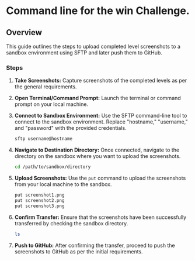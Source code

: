 # Command line for the win Challenge.

## Overview
This guide outlines the steps to upload completed level screenshots to a sandbox environment using SFTP and later push them to GitHub.

### Steps

1. **Take Screenshots:**
   Capture screenshots of the completed levels as per the general requirements.

2. **Open Terminal/Command Prompt:**
   Launch the terminal or command prompt on your local machine.

3. **Connect to Sandbox Environment:**
   Use the SFTP command-line tool to connect to the sandbox environment. Replace "hostname," "username," and "password" with the provided credentials.
   ```bash
   sftp username@hostname
   ```

4. **Navigate to Destination Directory:**
   Once connected, navigate to the directory on the sandbox where you want to upload the screenshots.
   ```bash
   cd /path/to/sandbox/directory
   ```

5. **Upload Screenshots:**
   Use the `put` command to upload the screenshots from your local machine to the sandbox.
   ```bash
   put screenshot1.png
   put screenshot2.png
   put screenshot3.png
   ```

6. **Confirm Transfer:**
   Ensure that the screenshots have been successfully transferred by checking the sandbox directory.
   ```bash
   ls
   ```

7. **Push to GitHub:**
   After confirming the transfer, proceed to push the screenshots to GitHub as per the initial requirements.
